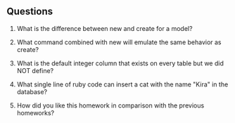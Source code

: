## Questions

1. What is the difference between new and create for a model?

2. What command combined with new will emulate the same behavior as create?

3. What is the default integer column that exists on every table but we did NOT define?

4. What single line of ruby code can insert a cat with the name "Kira" in the database?

5. How did you like this homework in comparison with the previous homeworks?
